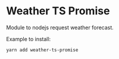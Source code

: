 # Weather TS Promise

Module to nodejs request weather forecast.

Example to install:

```
yarn add weather-ts-promise
```
